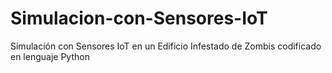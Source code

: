 # Simulacion-con-Sensores-IoT
Simulación con Sensores IoT en un Edificio Infestado de Zombis codificado en lenguaje Python

